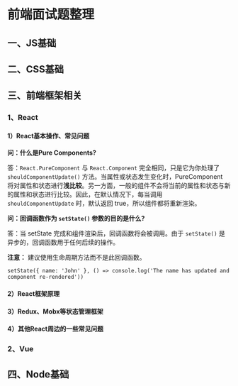 # 前端面试题整理

## 一、JS基础

## 二、CSS基础

## 三、前端框架相关

### 1、React

#### 1）React基本操作、常见问题

**问：什么是Pure Components?**

答：`React.PureComponent` 与 `React.Component` 完全相同，只是它为你处理了 `shouldComponentUpdate()` 方法。当属性或状态发生变化时，PureComponent 将对属性和状态进行**浅比较**。另一方面，一般的组件不会将当前的属性和状态与新的属性和状态进行比较。因此，在默认情况下，每当调用 `shouldComponentUpdate` 时，默认返回 true，所以组件都将重新渲染。



**问：回调函数作为 `setState()` 参数的目的是什么?**

答：当 setState 完成和组件渲染后，回调函数将会被调用。由于 `setState()` 是异步的，回调函数用于任何后续的操作。

**注意：** 建议使用生命周期方法而不是此回调函数。

```
setState({ name: 'John' }, () => console.log('The name has updated and component re-rendered'))
```







#### 2）React框架原理

#### 3）Redux、Mobx等状态管理框架

#### 4）其他React周边的一些常见问题



### 2、Vue

## 四、Node基础


